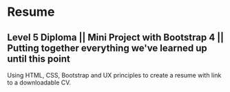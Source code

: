 # Resume

## Level 5 Diploma || Mini Project with Bootstrap 4 || Putting together everything we've learned up until this point

Using HTML, CSS, Bootstrap and UX principles to create a resume with link to a downloadable CV.

